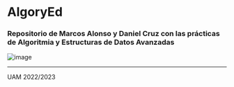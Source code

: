 # AlgoryEd
### Repositorio de Marcos Alonso y Daniel Cruz con las prácticas de Algoritmia y Estructuras de Datos Avanzadas
![image](https://user-images.githubusercontent.com/92549278/200389957-893a027d-9f33-4f4a-9fb1-a2c2c4ae13e2.png)

---
UAM 2022/2023
